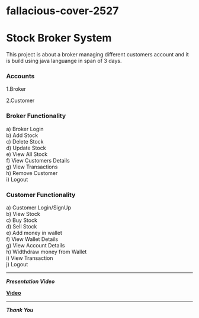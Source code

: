# fallacious-cover-2527


<h1> Stock Broker System </h1>
<p> This project is about a broker managing different customers account and it is build using java languange in span of 3 days.</p>

<h3> Accounts </h3>
<p> 1.Broker </p>
<p> 2.Customer </p>
<h3> Broker Functionality </h3>
<p> a) Broker Login <br>
    b) Add Stock  <br>
    c) Delete Stock  <br>
    d) Update Stock  <br>
    e) View All Stock <br>
    f) View Customers Details <br>
    g) View Transactions <br>
    h) Remove Customer <br>
    i) Logout
</p>
<h3> Customer Functionality </h3>
<p> a) Customer Login/SignUp <br>
    b) View Stock  <br>
    c) Buy Stock  <br>
    d) Sell Stock  <br>
    e) Add money in wallet <br>
    f) View Wallet Details <br>
    g) View Account Details <br>
    h) Widthdraw money from Wallet <br>
    i) View Transaction <br>
    j) Logout
</p>

***

***Presentation Video***

<a href="https://drive.google.com/file/d/1EJ8V8AY3q5jbrfcn1BsKLpXmFkRq78F9/view?usp=sharing"> **Video** </a>

***

***Thank You***
